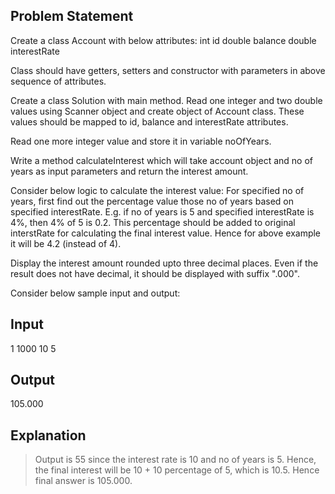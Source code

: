 ## Problem Statement

Create a class Account with below attributes:
int id
double balance
double interestRate

Class should have getters, setters and constructor with parameters in above sequence of attributes.

Create a class Solution with main method. Read one integer and two double values using Scanner object and create object of Account class. These values should be mapped to id, balance and interestRate attributes.

Read one more integer value and store it in variable noOfYears.

Write a method calculateInterest which will take account object and no of years as input parameters and return the interest amount.

Consider below logic to calculate the interest value:
For specified no of years, first find out the percentage value those no of years based on specified interestRate. E.g. if no of years is 5 and specified interestRate is 4%, then 4% of 5 is 0.2.
This percentage should be added to original interstRate for calculating the final interest value. Hence for above example it will be 4.2 (instead of 4).

Display the interest amount rounded upto three decimal places. Even if the result does not have decimal, it should be displayed with suffix ".000".

Consider below sample input and output:

## Input

1
1000
10
5

## Output

105.000

## Explanation

> Output is 55 since the interest rate is 10 and no of years is 5. Hence, the final interest will be 10 + 10 percentage of 5, which is 10.5. Hence final answer is 105.000.